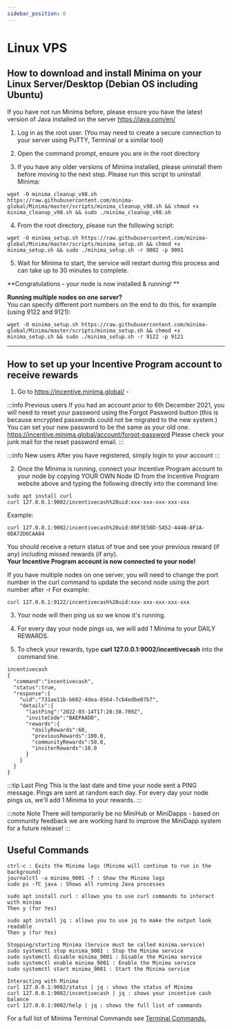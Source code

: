 ```yaml
---
sidebar_position: 6
---
```


# Linux VPS

## How to download and install Minima on your Linux Server/Desktop (Debian OS including Ubuntu)

If you have not run Minima before, please ensure you have the latest version of Java installed on the server https://java.com/en/

1. Log in as the root user. (You may need to create a secure connection to your server using PuTTY, Terminal or a similar tool)

2. Open the command prompt, ensure you are in the root directory

3. If you have any older versions of Minima installed, please uninstall them before moving to the next step. 
Please run this script to uninstall Minima:

```
wget -O minima_cleanup_v98.sh https://raw.githubusercontent.com/minima-global/Minima/master/scripts/minima_cleanup_v98.sh && chmod +x minima_cleanup_v98.sh && sudo ./minima_cleanup_v98.sh
```

4. From the root directory, please run the following script:

```
wget -O minima_setup.sh https://raw.githubusercontent.com/minima-global/Minima/master/scripts/minima_setup.sh && chmod +x minima_setup.sh && sudo ./minima_setup.sh -r 9002 -p 9001
```

5. Wait for Minima to start, the service will restart during this process and can take up to 30 minutes to complete.

**Congratulations - your node is now installed & running! **

**Running multiple nodes on one server?**<br/> 
You can specify different port numbers on the end to do this, for example (using 9122 and 9121): 
```
wget -O minima_setup.sh https://raw.githubusercontent.com/minima-global/Minima/master/scripts/minima_setup.sh && chmod +x minima_setup.sh && sudo ./minima_setup.sh -r 9122 -p 9121
```


___ 
## How to set up your Incentive Program account to receive rewards

1. Go to https://incentive.minima.global/ - 

:::info Previous users
If you had an account prior to 6th December 2021, you will need to reset your password using the Forgot Password button (this is because encrypted passwords could not be migrated to the new system.) 
You can set your new password to be the same as your old one. 
https://incentive.minima.global/account/forgot-password
Please check your junk mail for the reset password email.
:::

:::info New users
After you have registered, simply login to your account
:::

2. Once the Minima is running, connect your Incentive Program account to your node by copying YOUR OWN Node ID from the Incentive Program website above and typing the following directly into the command line: 

```
sudo apt install curl
curl 127.0.0.1:9002/incentivecash%20uid:xxx-xxx-xxx-xxx-xxx
```

Example:
```
curl 127.0.0.1:9002/incentivecash%20uid:00F3E50D-5A52-444B-8F1A-0DA72D6CAA84
```

You should receive a return status of true and see your previous reward (if any) including missed rewards (if any).<br/>
**Your Incentive Program account is now connected to your node!**

If you have multiple nodes on one server, you will need to change the port number in the curl command to update the second node using the port number after -r
For example:

```
curl 127.0.0.1:9122/incentivecash%20uid:xxx-xxx-xxx-xxx-xxx
```

3. Your node will then ping us so we know it's running. 

4. For every day your node pings us, we will add 1 Minima to your DAILY REWARDS. 

5. To check your rewards, type **curl 127.0.0.1:9002/incentivecash** into the command line. 


```
incentivecash
{
  "command":"incentivecash",
  "status":true,
  "response":{
    "uid":"731ae11b-b602-4dea-8564-7cb4edbe07b7",
    "details":{
      "lastPing":"2022-03-14T17:28:38.709Z",
      "inviteCode":"BAEPAAD0",
      "rewards":{
        "dailyRewards":60,
        "previousRewards":100.0,
        "communityRewards":50.0,
        "inviterRewards":10.0
      }
    }
  }
}
```
:::tip Last Ping
This is the last date and time your node sent a PING message. Pings are sent at random each day. For every day your node pings us, we'll add 1 Minima to your rewards.
:::

:::note Note 
There will temporarily be no MiniHub or MiniDapps - based on community feedback we are working hard to improve the MiniDapp system for a future release! 
:::


## Useful Commands

```
ctrl-c : Exits the Minima logs (Minima will continue to run in the background)
journalctl -u minima_9001 -f : Show the Minima logs
sudo ps -fC java : Shows all running Java processes

sudo apt install curl : allows you to use curl commands to interact with minima
Then y (for Yes)

sudo apt install jq : allows you to use jq to make the output look readable
Then y (for Yes)

Stopping/starting Minima (Service must be called minima.service)
sudo systemctl stop minima_9001 : Stop the Minima service
sudo systemctl disable minima_9001 : Disable the Minima service
sudo systemctl enable minima_9001 : Enable the Minima service 
sudo systemctl start minima_9001 : Start the Minima service

Interacting with Minima
curl 127.0.0.1:9002/status | jq : shows the status of Minima 
curl 127.0.0.1:9002/incentivecash | jq : shows your incentive cash balance
curl 127.0.0.1:9002/help | jq : shows the full list of commands
```
For a full list of Minima Terminal Commands see [Terminal Commands.](/docs/runanode/terminal_commands)

